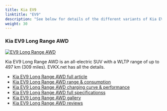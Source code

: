 ```yaml
---
title: Kia EV9
linktitle: "EV9"
description: "See below for details of the different variants of Kia EV9"
weight: 30
---
```

### Kia EV9 Long Range AWD

<a href="ev9_long_range_awd/"><img src="https://media.evkx.net/multimedia/models/kia/ev9/ev9_long_range_awd/main_1_st.jpg" class="img-fluid" alt="EV9 Long Range AWD" ></a>

Kia EV9 Long Range AWD is an all-electric SUV with a WLTP range of up to 497 km (309 miles). EVKX.net has all the details. 

- [Kia EV9 Long Range AWD full article](ev9_long_range_awd/)
- [Kia EV9 Long Range AWD range & consumption](ev9_long_range_awd/rangeandconsumption)
- [Kia EV9 Long Range AWD charging curve & performance](ev9_long_range_awd/chargingcurve)
- [Kia EV9 Long Range AWD full specificationss](ev9_long_range_awd/specifications)
- [Kia EV9 Long Range AWD gallery](ev9_long_range_awd/gallery)
- [Kia EV9 Long Range AWD reviews](ev9_long_range_awd/reviews)

